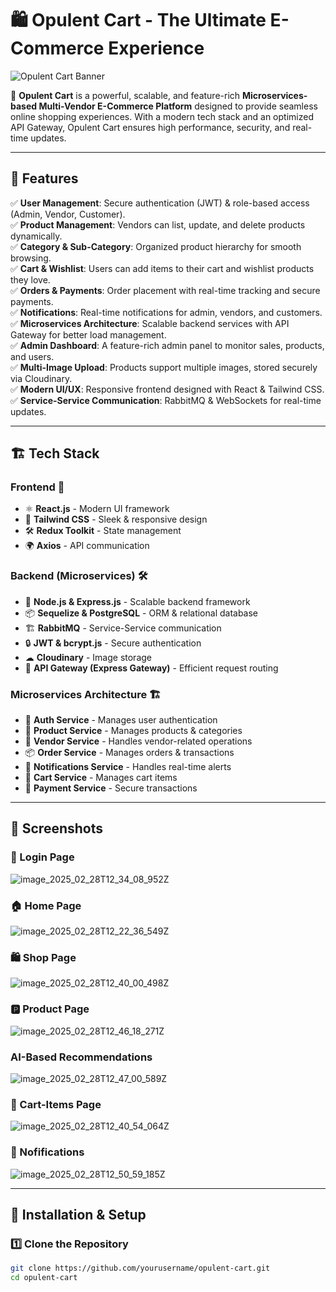# 🛍️ Opulent Cart - The Ultimate E-Commerce Experience

![Opulent Cart Banner](https://your-image-link.com/banner.png)

🚀 **Opulent Cart** is a powerful, scalable, and feature-rich **Microservices-based Multi-Vendor E-Commerce Platform** designed to provide seamless online shopping experiences. With a modern tech stack and an optimized API Gateway, Opulent Cart ensures high performance, security, and real-time updates.

---

## 🌟 Features  
✅ **User Management**: Secure authentication (JWT) & role-based access (Admin, Vendor, Customer).  
✅ **Product Management**: Vendors can list, update, and delete products dynamically.  
✅ **Category & Sub-Category**: Organized product hierarchy for smooth browsing.  
✅ **Cart & Wishlist**: Users can add items to their cart and wishlist products they love.  
✅ **Orders & Payments**: Order placement with real-time tracking and secure payments.  
✅ **Notifications**: Real-time notifications for admin, vendors, and customers.  
✅ **Microservices Architecture**: Scalable backend services with API Gateway for better load management.  
✅ **Admin Dashboard**: A feature-rich admin panel to monitor sales, products, and users.  
✅ **Multi-Image Upload**: Products support multiple images, stored securely via Cloudinary.  
✅ **Modern UI/UX**: Responsive frontend designed with React & Tailwind CSS.  
✅ **Service-Service Communication**: RabbitMQ & WebSockets for real-time updates.  

---

## 🏗️ Tech Stack  

### **Frontend** 🎨  
- ⚛ **React.js** - Modern UI framework  
- 🎨 **Tailwind CSS** - Sleek & responsive design  
- 🛠 **Redux Toolkit** - State management  
- 🌍 **Axios** - API communication  

### **Backend (Microservices)** 🛠  
- 🚀 **Node.js & Express.js** - Scalable backend framework  
- 📦 **Sequelize & PostgreSQL** - ORM & relational database  
- 🏗 **RabbitMQ** - Service-Service communication  
- 🔒 **JWT & bcrypt.js** - Secure authentication  
- ☁ **Cloudinary** - Image storage  
- 🌉 **API Gateway (Express Gateway)** - Efficient request routing  

### **Microservices Architecture** 🏗  
- 🔐 **Auth Service** - Manages user authentication  
- 🛒 **Product Service** - Manages products & categories  
- 🏬 **Vendor Service** - Handles vendor-related operations  
- 📦 **Order Service** - Manages orders & transactions  
- 🔔 **Notifications Service** - Handles real-time alerts  
- 🎯 **Cart Service** - Manages cart items  
- 🏦 **Payment Service** - Secure transactions  

---

## 📸 Screenshots

### 🔐 Login Page
![image_2025_02_28T12_34_08_952Z](https://github.com/user-attachments/assets/05ac464a-d67b-41da-a157-98daad9d2ca4)

### 🏠 Home Page  
![image_2025_02_28T12_22_36_549Z](https://github.com/user-attachments/assets/213a4140-edcd-46ef-907c-114c8260be33)

### 🛍️ Shop Page
![image_2025_02_28T12_40_00_498Z](https://github.com/user-attachments/assets/a20bcffc-82df-4e07-8c35-bebf5530ccbf)

### 🅿️ Product Page
![image_2025_02_28T12_46_18_271Z](https://github.com/user-attachments/assets/32205432-ee05-41cf-8e9c-59c57f6c2279)

### AI-Based Recommendations
![image_2025_02_28T12_47_00_589Z](https://github.com/user-attachments/assets/5d653a1e-1c76-4e6c-b5df-11eb4e501ab6)

### 🛒 Cart-Items Page
![image_2025_02_28T12_40_54_064Z](https://github.com/user-attachments/assets/2bc8da52-490e-4a21-a761-681d969ccaed)

### 🔔 Nofifications
![image_2025_02_28T12_50_59_185Z](https://github.com/user-attachments/assets/05123265-53d2-4c39-95b1-adca4c2d900b)


---

## 🚀 Installation & Setup  

### **1️⃣ Clone the Repository**  
```bash
git clone https://github.com/yourusername/opulent-cart.git
cd opulent-cart

